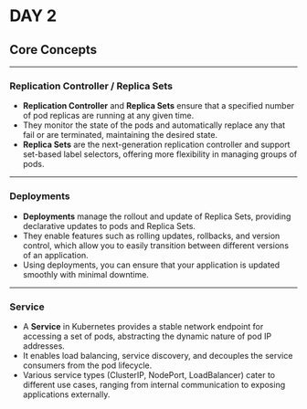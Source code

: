 # **DAY 2**

## **Core Concepts**

---

### **Replication Controller / Replica Sets**
- **Replication Controller** and **Replica Sets** ensure that a specified number of pod replicas are running at any given time.  
- They monitor the state of the pods and automatically replace any that fail or are terminated, maintaining the desired state.  
- **Replica Sets** are the next-generation replication controller and support set-based label selectors, offering more flexibility in managing groups of pods.

---

### **Deployments**
- **Deployments** manage the rollout and update of Replica Sets, providing declarative updates to pods and Replica Sets.  
- They enable features such as rolling updates, rollbacks, and version control, which allow you to easily transition between different versions of an application.  
- Using deployments, you can ensure that your application is updated smoothly with minimal downtime.

---

### **Service**
- A **Service** in Kubernetes provides a stable network endpoint for accessing a set of pods, abstracting the dynamic nature of pod IP addresses.  
- It enables load balancing, service discovery, and decouples the service consumers from the pod lifecycle.  
- Various service types (ClusterIP, NodePort, LoadBalancer) cater to different use cases, ranging from internal communication to exposing applications externally.
